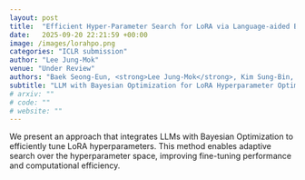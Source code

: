 ```yaml
---
layout: post
title:  "Efficient Hyper-Parameter Search for LoRA via Language-aided Bayesian Optimization"
date:   2025-09-20 22:21:59 +00:00
image: /images/lorahpo.png
categories: "ICLR submission"
author: "Lee Jung-Mok"
venue: "Under Review"
authors: "Baek Seong-Eun, <strong>Lee Jung-Mok</strong>, Kim Sung-Bin, Tae-Hyun Oh"
subtitle: "LLM with Bayesian Optimization for LoRA Hyperparameter Optimization"
# arxiv: ""
# code: ""
# website: ""
---
```


We present an approach that integrates LLMs with Bayesian Optimization to efficiently tune LoRA hyperparameters. This method enables adaptive search over the hyperparameter space, improving fine-tuning performance and computational efficiency.